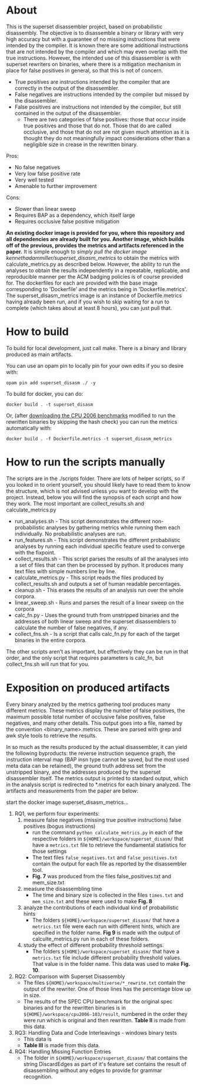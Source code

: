 # About

This is the superset disassembler project, based on probabilistic disassembly. The objective is to disassemble a binary or library with very high accuracy but with a guarantee of no missing instructions that were intended by the compiler. It is known there are some additional instructions that are not intended by the compiler and which may even overlap with the true instructions. However, the intended use of this disassembler is with superset rewriters on binaries, where there is a mitigation mechanism in place for false positives in general, so that this is not of concern.

* True positives are instructions intended by the compiler that are correctly in the output of the disassembler.
* False negatives are instructions intended by the compiler but missed by the disassembler.
* False positives are instructions not intended by the compiler, but still contained in the output of the disassembler. 
  * There are two categories of false positives: those that occur inside true positives and those that do not. Those that do are called occlusive, and those that do not are not given much attention as it is thought they do not meaningfully impact considerations other than a negligible size in crease in the rewritten binary.

Pros:
* No false negatives
* Very low false positive rate
* Very well tested
* Amenable to further improvement

Cons:
* Slower than linear sweep
* Requires BAP as a dependency, which itself large
* Requires occlusive false positive mitigation


**An existing docker image is provided for you, where this repository and all dependencies are already built for you. Another image, which builds off of the previous, provides the metrics and artifacts referenced in the paper.** It is simple enough to *simply pull the docker image kennethadammiller/superset_disasm_metrics* to obtain the metrics with calculate_metrics.py as described below. However, the ability to run the analyses to obtain the results independently in a repeatable, replicable, and reproducible manner per the ACM badging policies is of course provided for. The dockerfiles for each are provided with the base image corresponding to 'Dockerfile' and the metrics being in 'Dockerfile.metrics'. The superset_disasm_metrics image is an instance of Dockerfile.metrics having already been run, and if you wish to skip waiting for a run to complete (which takes about at least 8 hours), you can just pull that. 

# How to build

To build for local development, just call make. There is a binary and library produced as main artifacts.

You can use an opam pin to locally pin for your own edits if you so desire with:

`opam pin add superset_disasm ./ -y`

To build for docker, you can do:

`docker build . -t superset_disasm`

Or, (after [downloading the CPU 2006 benchmarks](https://drive.google.com/open?id=1ROixq_sHvtiiKYE_04jlO-OAD7M5Qhmx) modified to run the rewritten binaries by skipping the hash check) you can run the metrics automatically with:

`docker build . -f Dockerfile.metrics -t superset_disasm_metrics`


# How to run the scripts manually
The scripts are in the ./scripts folder. There are lots of helper scripts, so if you looked in to orient yourself, you should likely have to read them to know the structure, which is not advised unless you want to develop with the project. Instead, below you will find the synopsis of each script and how they work. The most important are collect_results.sh and calculate_metrics.py

* run_analyses.sh - This script demonstrates the different non-probabilistic analyses by gathering metrics while running them each individually. No probabilistic analyses are run.
* run_features.sh - This script demonstrates the different probabilistic analyses by running each individual specific feature used to converge with the fixpoint.
* collect_results.sh - This script parses the results of all the analyses into a set of files that can then be processed by python. It produces many text files with simple numbers line by line.
* calculate_metrics.py - This script reads the files produced by collect_results.sh and outputs a set of human readable percentages.
* cleanup.sh - This erases the results of an analysis run over the whole corpora.
* linear_sweep.sh - Runs and parses the result of a linear sweep on the corpora
* calc_fn.py - Uses the ground truth from unstripped binaries and the addresses of both linear sweep and the superset disassemblers to calculate the number of false negatives, if any.
* collect_fns.sh - Is a script that calls calc_fn.py for each of the target binaries in the entire corpora.

The other scripts aren't as important, but effectively they can be run in that order, and the only script that requires parameters is calc_fn, but collect_fns.sh will run that for you.

# Exposition on produced artifacts
Every binary analyzed by the metrics gathering tool produces many different metrics. These metrics display the number of false positives, the maximum possible total number of occlusive false positives, false negatives, and many other details. This output goes into a file, named by the convention <binary_name>.metrics. These are parsed with grep and awk style tools to retrieve the results.

In so much as the results produced by the actual disassembler, it can yield the following byproducts: the reverse instruction sequence graph, the instruction interval map (BAP insn type cannot be saved, but the most used meta data can be retained), the ground truth address set from the unstripped binary, and the addresses produced by the superset disassembler itself. The metrics output is printed to standard output, which in the analysis script is redirected to \*.metrics for each binary analyzed. The artifacts and measurements from the paper are below: 

start the docker image superset_disasm_metrics...

1. RQ1, we perform four experiments:  
   1. measure false negatives (missing true positive instructions) false positives (bogus instructions) 
       * run the command `python calculate_metrics.py` in each of the respective folders in `${HOME}/workspace/superset_disasm/` that have a `metrics.txt` file to retrieve the fundamental statistics for those settings
       * The text files `false_negatives.txt` and `false_positives.txt` contain the output for each file as reported by the disassembler tool.
       * **Fig. 7** was produced from the files false_positives.txt and mem_size.txt
   1. measure the disassembling time
       * The time and binary size is collected in the files `times.txt` and `mem_size.txt` and these were used to make **Fig. 8**
   1. analyze the contributions of each individual kind of probabilistic hints
       * The folders `${HOME}/workspace/superset_disasm/` that have a `metrics.txt` file were each run with different hints, which are specified in the folder name. **Fig 9** is made with the output of calculte_metrics.py run in each of these folders.
   1. study the effect of different probability threshold settings.
       * The folders `${HOME}/workspace/superset_disasm/` that have a `metrics.txt` file include different probability threshold values. That value is in the folder name. This data was used to make **Fig. 10**.
1. RQ2: Comparison with Superset Disassembly
   * The files `${HOME}/workspace/multiverse/*_rewrite.txt` contain the output of the rewriter. One of those lines has the percentage blow up in size.
   * The results of the SPEC CPU benchmark for the original spec binaries and for the rewritten binaries is in `${HOME}/workspace/cpu2006-103/result`, numbered in the order they were run which is original and then rewritten. **Table II** is made from this data.
1. RQ3: Handling Data and Code Interleavings - windows binary tests
   * This data is
   * **Table III** is made from this data.
1. RQ4: Handling Missing Function Entries
   * The folder in `${HOME}/workspace/superset_disasm/` that contains the string DiscardEdges as part of it's feature set contains the result of disassembling without any edges to provide for grammar recognition.
